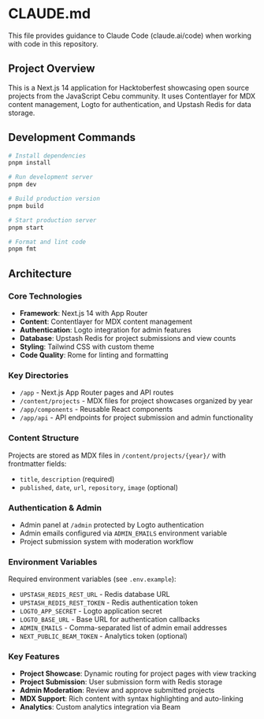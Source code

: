 # CLAUDE.md

This file provides guidance to Claude Code (claude.ai/code) when working with code in this repository.

## Project Overview

This is a Next.js 14 application for Hacktoberfest showcasing open source projects from the JavaScript Cebu community. It uses Contentlayer for MDX content management, Logto for authentication, and Upstash Redis for data storage.

## Development Commands

```bash
# Install dependencies
pnpm install

# Run development server
pnpm dev

# Build production version
pnpm build

# Start production server
pnpm start

# Format and lint code
pnpm fmt
```

## Architecture

### Core Technologies
- **Framework**: Next.js 14 with App Router
- **Content**: Contentlayer for MDX content management
- **Authentication**: Logto integration for admin features
- **Database**: Upstash Redis for project submissions and view counts
- **Styling**: Tailwind CSS with custom theme
- **Code Quality**: Rome for linting and formatting

### Key Directories
- `/app` - Next.js App Router pages and API routes
- `/content/projects` - MDX files for project showcases organized by year
- `/app/components` - Reusable React components
- `/app/api` - API endpoints for project submission and admin functionality

### Content Structure
Projects are stored as MDX files in `/content/projects/{year}/` with frontmatter fields:
- `title`, `description` (required)
- `published`, `date`, `url`, `repository`, `image` (optional)

### Authentication & Admin
- Admin panel at `/admin` protected by Logto authentication
- Admin emails configured via `ADMIN_EMAILS` environment variable
- Project submission system with moderation workflow

### Environment Variables
Required environment variables (see `.env.example`):
- `UPSTASH_REDIS_REST_URL` - Redis database URL
- `UPSTASH_REDIS_REST_TOKEN` - Redis authentication token
- `LOGTO_APP_SECRET` - Logto application secret
- `LOGTO_BASE_URL` - Base URL for authentication callbacks
- `ADMIN_EMAILS` - Comma-separated list of admin email addresses
- `NEXT_PUBLIC_BEAM_TOKEN` - Analytics token (optional)

### Key Features
- **Project Showcase**: Dynamic routing for project pages with view tracking
- **Project Submission**: User submission form with Redis storage
- **Admin Moderation**: Review and approve submitted projects
- **MDX Support**: Rich content with syntax highlighting and auto-linking
- **Analytics**: Custom analytics integration via Beam